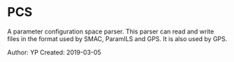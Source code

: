 # PCS
A parameter configuration space parser. This parser can read and write files in the format used by SMAC, ParamILS and GPS. It is also used by GPS.

Author: YP
Created: 2019-03-05


